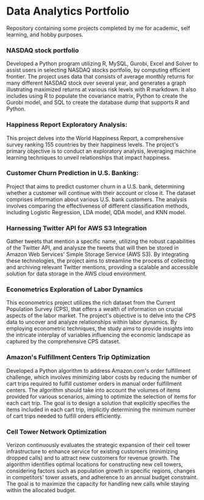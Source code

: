# Data Analytics Portfolio 
Repository containing some projects completed by me for academic, self learning, and hobby purposes. 

### NASDAQ stock portfolio 
  Developed a Python program utilizing R, MySQL, Gurobi, Excel and Solver to assist users in selecting  NASDAQ stocks portfolio, by computing efficient frontier.  The project uses data that consists of average monthly returns for many different NASDAQ stock over several year, and generates a graph illustrating maximized returns at various risk levels with R markdown. It also includes using R to populate the covariance matrix, Python to create the Gurobi model, and SQL to create the database dump that supports R and Python. 

 ### Happiness Report Exploratory Analysis: 
  This project delves into the World Happiness Report, a comprehensive survey ranking 155 countries by their happiness levels. The project's primary objective is to conduct an exploratory analysis, leveraging machine learning techniques to unveil relationships that impact happiness.
### Customer Churn Prediction in U.S. Banking: 
  Project that aims to predict customer churn in a U.S. bank, determining whether a customer will continue with their account or close it. The dataset comprises information about various U.S. bank customers. The analysis involves comparing the effectiveness of different classification methods, including Logistic Regression, LDA model, QDA model, and KNN model.

### Harnessing Twitter API for AWS S3 Integration
  Gather tweets that mention a specific name, utilizing the robust capabilities of the Twitter API, and analysze the tweets that will then be stored in Amazon Web Services' Simple Storage Service (AWS S3). By integrating these technologies, the project aims to streamline the process of collecting and archiving relevant Twitter mentions, providing a scalable and accessible solution for data storage in the AWS cloud environment.

### Econometrics Exploration of Labor Dynamics
  This econometrics project utilizes the rich dataset from the Current Population Survey (CPS), that offers a wealth of information on crucial aspects of the labor market. The project's objective is to delve into the CPS data to uncover and analyze relationships within labor dynamics. By employing econometric techniques, the study aims to provide insights into the intricate interplay of variables influencing the economic landscape as captured by the comprehensive CPS dataset.

### Amazon's Fulfillment Centers Trip Optimization
  Developed a Python algorithm to address Amazon.com's order fulfillment challenge, which involves minimizing labor costs by reducing the number of cart trips required to fulfill customer orders in manual order fulfillment centers. The algorithm should take into account the volumes of items provided for various scenarios, aiming to optimize the selection of items for each cart trip. The goal is to design a solution that explicitly specifies the items included in each cart trip, implicitly determining the minimum number of cart trips needed to fulfill orders efficiently. 

### Cell Tower Network Optimization
  Verizon continuously evaluates the strategic expansion of their cell tower infrastructure to enhance service for existing customers (minimizing dropped calls) and to attract new customers for revenue growth. The algorithm identifies optimal locations for constructing new cell towers, considering factors such as population growth in specific regions, changes in competitors' tower assets, and adherence to an annual budget constraint. The goal is to maximize the capacity for handling new calls while staying within the allocated budget.
